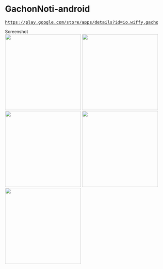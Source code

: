 # GachonNoti-android

<pre><a href="https://play.google.com/store/apps/details?id=io.wiffy.gachonNoti">https://play.google.com/store/apps/details?id=io.wiffy.gachonNoti</a></pre>

Screenshot
<br>
<img src='https://github.com/wiffy-io/GachonNoti-android/blob/master/resource/screen/screener_1562142606240.png' width='250px'/>
<img src='https://github.com/wiffy-io/GachonNoti-android/blob/master/resource/screen/screener_1562142612545.png' width='250px'/>
<img src='https://github.com/wiffy-io/GachonNoti-android/blob/master/resource/screen/screener_1562142619781.png' width='250px'/>
<img src='https://github.com/wiffy-io/GachonNoti-android/blob/master/resource/screen/screener_1562142625755.png' width='250px'/>
<img src='https://github.com/wiffy-io/GachonNoti-android/blob/master/resource/screen/screener_1562142635946.png' width='250px'/>
